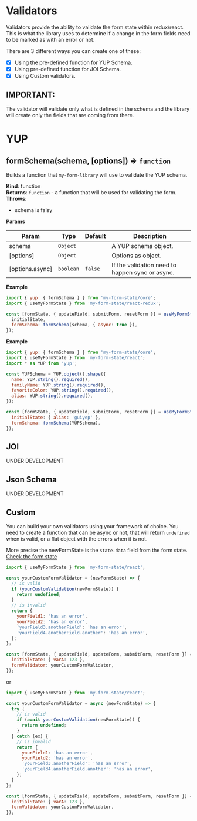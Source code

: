 # Validators

Validators provide the ability to validate the form state within redux/react. This is what the library uses to determine if a change in the form fields need to be marked as with an error or not.

There are 3 different ways you can create one of these:

- [x] Using the pre-defined function for YUP Schema.
- [x] Using pre-defined function for JOI Schema.
- [x] Using Custom validators.

## IMPORTANT:

The validator will validate only what is defined in the schema and the library will create only the fields that are coming from there.

# YUP

<a name="formSchema"></a>

## formSchema(schema, [options]) ⇒ <code>function</code>

Builds a function that `my-form-library` will use to validate the YUP schema.

**Kind**: function  
**Returns**: <code>function</code> - a function that will be used for validating the form.  
**Throws**:

- schema is falsy

**Params**

| Param           | Type                 | Default            | Description                                     |
| --------------- | -------------------- | ------------------ | ----------------------------------------------- |
| schema          | <code>Object</code>  |                    | A YUP schema object.                            |
| [options]       | <code>Object</code>  |                    | Options as object.                              |
| [options.async] | <code>boolean</code> | <code>false</code> | If the validation need to happen sync or async. |

**Example**

```js
import { yup: { formSchema } } from 'my-form-state/core';
import { useMyFormState } from 'my-form-state/react-redux';

const [formState, { updateField, submitForm, resetForm }] = useMyFormState({
  initialState,
  formSchema: formSchema(schema, { async: true }),
});
```

**Example**

```js
import { yup: { formSchema } } from 'my-form-state/core';
import { useMyFormState } from 'my-form-state/react';
import * as YUP from 'yup';

const YUPSchema = YUP.object().shape({
  name: YUP.string().required(),
  familyName: YUP.string().required(),
  favoriteColor: YUP.string().required(),
  alias: YUP.string().required(),
});

const [formState, { updateField, submitForm, resetForm }] = useMyFormState({
  initialState: { alias: 'guiyep' },
  formSchema: formSchema(YUPSchema),
});
```

## JOI

UNDER DEVELOPMENT

## Json Schema

UNDER DEVELOPMENT

## Custom

You can build your own validators using your framework of choice.
You need to create a function that can be async or not, that will return `undefined` when is valid, or a flat object with the errors when it is not.

More precise the newFormState is the `state.data` field from the form state. <a href="/#/state/README#form-state">Check the form state</a> 

```js
import { useMyFormState } from 'my-form-state/react';

const yourCustomFormValidator = (newFormState) => {
  // is valid
  if (yourCustomValidation(newFormState)) {
    return undefined;
  }
  // is invalid
  return {
    yourField1: 'has an error',
    yourField2: 'has an error',
    'yourField3.anotherField': 'has an error',
    'yourField4.anotherField.another': 'has an error',
  };
};

const [formState, { updateField, updateForm, submitForm, resetForm }] = useMyFormState({
  initialState: { varA: 123 },
  formValidator: yourCustomFormValidator,
});
```

or

```js
import { useMyFormState } from 'my-form-state/react';

const yourCustomFormValidator = async (newFormState) => {
  try {
    // is valid
    if (await yourCustomValidation(newFormState)) {
      return undefined;
    }
  } catch (ex) {
    // is invalid
    return {
      yourField1: 'has an error',
      yourField2: 'has an error',
      'yourField3.anotherField': 'has an error',
      'yourField4.anotherField.another': 'has an error',
    };
  }
};

const [formState, { updateField, updateForm, submitForm, resetForm }] = useMyFormState({
  initialState: { varA: 123 },
  formValidator: yourCustomFormValidator,
});
```
